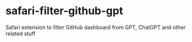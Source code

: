 # safari-filter-github-gpt
Safari extension to filter GitHub dashboard from GPT, ChatGPT and other related stuff
